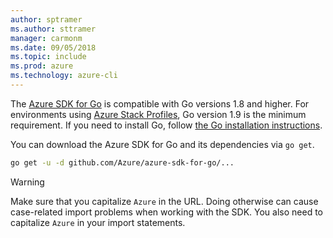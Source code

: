 ```yaml
---
author: sptramer
ms.author: sttramer
manager: carmonm
ms.date: 09/05/2018 
ms.topic: include
ms.prod: azure
ms.technology: azure-cli
---
```

The [Azure SDK for Go](https://github.com/Azure/azure-sdk-for-go) is compatible with Go versions 1.8 and higher. For environments using
[Azure Stack Profiles](/azure/azure-stack/user/azure-stack-version-profiles-go), Go version 1.9 is the minimum requirement.
If you need to install Go, follow [the Go installation instructions](https://golang.org/doc/install).

You can download the Azure SDK for Go and its dependencies via `go get`.

```bash
go get -u -d github.com/Azure/azure-sdk-for-go/...
```

> [!WARNING]
> Make sure that you capitalize `Azure` in the URL. Doing otherwise can cause case-related import problems
> when working with the SDK. You also need to capitalize `Azure` in your import statements.
